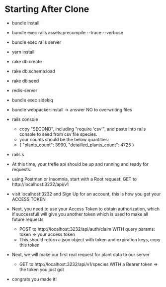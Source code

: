 # Starting After Clone

- bundle install
- bundle exec rails assets:precompile --trace --verbose
- bundle exec rails server
- yarn install
- rake db:create
- rake db:schema:load
- rake db:seed
- redis-server
- bundle exec sidekiq
- bundle webpacker:install -> answer NO to overwriting files

- rails console
  - copy "SECOND", including "require 'csv'", and paste into rails console to seed from csv file species.
  - your counts should be the below quantities:
  - {
      "plants_count": 3990,
      "detailled_plants_count": 4725
    }

- rails s

- At this time, your trefle api should be up and running and ready for requests.

- using Postman or Insomnia, start with a Root request: GET to http://localhost:3232/api/v1
- visit localhost:3232 and Sign Up for an account, this is how you get your ACCESS TOKEN
- Next, you need to use your Access Token to obtain authorization, which if successfull will give you another token which is used to make all future requests
  - POST to http://localhost:3232/api/auth/claim WITH query params: token => your access token
  - This should return a json object with token and expiration keys, copy this token
- Next, we will make our first real request for plant data to our server
  - GET to http://localhost:3232/api/v1/species WITH a Bearer token => the token you just got
- congrats you made it!